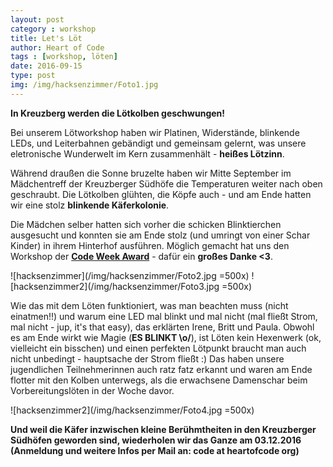 ```yaml
---
layout: post
category : workshop
title: Let's Löt
author: Heart of Code
tags : [workshop, löten]
date: 2016-09-15
type: post
img: /img/hacksenzimmer/Foto1.jpg
---
```


**In Kreuzberg werden die Lötkolben geschwungen!**

Bei unserem Lötworkshop haben wir Platinen, Widerstände, blinkende LEDs, und Leiterbahnen gebändigt und gemeinsam gelernt, was unsere eletronische Wunderwelt im Kern zusammenhält - **heißes Lötzinn**.

Während draußen die Sonne bruzelte haben wir Mitte September im Mädchentreff der Kreuzberger Südhöfe die Temperaturen weiter nach oben geschraubt. Die Lötkolben glühten, die Köpfe auch - und am Ende hatten wir eine stolz **blinkende Käferkolonie**.  


Die Mädchen selber hatten sich vorher die schicken Blinktierchen ausgesucht und konnten sie am Ende stolz (und umringt von einer Schar Kinder) in ihrem Hinterhof ausführen. Möglich gemacht hat uns den Workshop der **[Code Week Award][1]** - dafür ein **großes Danke <3**.

![hacksenzimmer](/img/hacksenzimmer/Foto2.jpg =500x)  ![hacksenzimmer2](/img/hacksenzimmer/Foto3.jpg =500x)

Wie das mit dem Löten funktioniert, was man beachten muss (nicht einatmen!!) und warum eine LED mal blinkt und mal nicht (mal fließt Strom, mal nicht - jup, it's that easy), das erklärten Irene, Britt und Paula. Obwohl es am Ende wirkt wie Magie (**ES BLINKT \o/**), ist Löten kein Hexenwerk (ok, vielleicht ein bisschen) und einen perfekten Lötpunkt braucht man auch nicht unbedingt - hauptsache der Strom fließt :) Das haben unsere jugendlichen Teilnehmerinnen auch ratz fatz erkannt und waren am Ende flotter mit den Kolben unterwegs, als die erwachsene Damenschar beim Vorbereitungslöten in der Woche davor.

![hacksenzimmer2](/img/hacksenzimmer/Foto4.jpg =500x)

**Und weil die Käfer inzwischen kleine Berühmtheiten in den Kreuzberger Südhöfen geworden sind, wiederholen wir das Ganze am 03.12.2016 (Anmeldung und weitere Infos per Mail an: code at heartofcode org)** 
 
  [1]: http://award.codeweek.de/events/hacksenzimmer01/
